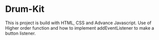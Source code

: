 # Drum-Kit
This is project is build with HTML, CSS and Advance Javascript. Use of Higher order function and how to implement addEventListener to make a button listener.  

